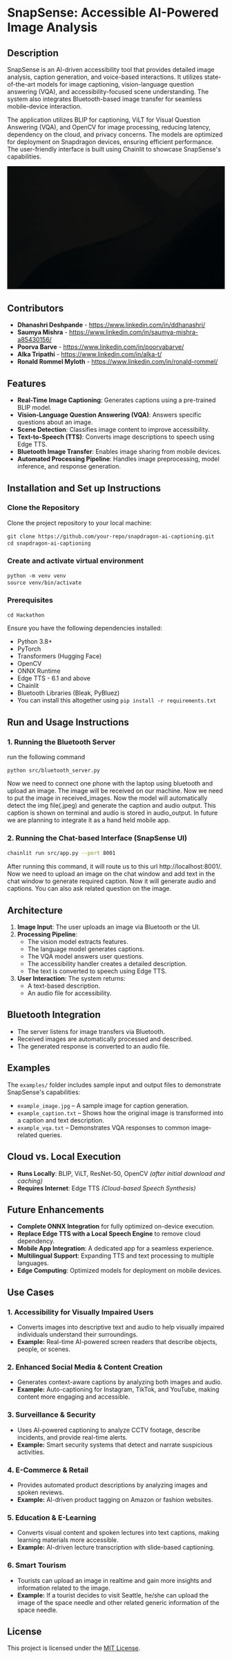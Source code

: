 # SnapSense: Accessible AI-Powered Image Analysis

## Description
SnapSense is an AI-driven accessibility tool that provides detailed image analysis, caption generation, and voice-based interactions. It utilizes state-of-the-art models for image captioning, vision-language question answering (VQA), and accessibility-focused scene understanding. The system also integrates Bluetooth-based image transfer for seamless mobile-device interaction.

The application utilizes BLIP for captioning, ViLT for Visual Question Answering (VQA), and OpenCV for image processing, reducing latency, dependency on the cloud, and privacy concerns. The models are optimized for deployment on Snapdragon devices, ensuring efficient performance. The user-friendly interface is built using Chainlit to showcase SnapSense's capabilities.

![SnapSense in Action](examples/SnapSense.gif)

## Contributors
- **Dhanashri Deshpande** - https://www.linkedin.com/in/ddhanashri/
- **Saumya Mishra** - https://www.linkedin.com/in/saumya-mishra-a85430156/
- **Poorva Barve** - https://www.linkedin.com/in/poorvabarve/
- **Alka Tripathi** - https://www.linkedin.com/in/alka-t/
- **Ronald Rommel Myloth** - https://www.linkedin.com/in/ronald-rommel/
  
## Features
- **Real-Time Image Captioning**: Generates captions using a pre-trained BLIP model.
- **Vision-Language Question Answering (VQA)**: Answers specific questions about an image.
- **Scene Detection**: Classifies image content to improve accessibility.
- **Text-to-Speech (TTS)**: Converts image descriptions to speech using Edge TTS.
- **Bluetooth Image Transfer**: Enables image sharing from mobile devices.
- **Automated Processing Pipeline**: Handles image preprocessing, model inference, and response generation.

## Installation and Set up Instructions

### Clone the Repository
Clone the project repository to your local machine:
```
git clone https://github.com/your-repo/snapdragon-ai-captioning.git
cd snapdragon-ai-captioning
```
### Create and activate virtual environment
```
python -m venv venv
source venv/bin/activate
```

### Prerequisites

```
cd Hackathon
```

Ensure you have the following dependencies installed:
- Python 3.8+
- PyTorch
- Transformers (Hugging Face)
- OpenCV
- ONNX Runtime
- Edge TTS - 6.1 and above
- Chainlit
- Bluetooth Libraries (Bleak, PyBluez)
- You can install this altogether using  ```pip install -r requirements.txt```

## Run and Usage Instructions

### 1. Running the Bluetooth Server

run the following command
```
python src/bluetooth_server.py
```
Now we need to connect one phone with the laptop using bluetooth and upload an image. The image will be received on our machine. Now we need to put the image in received_images. Now the model will automatically detect the img file(.jpeg) and generate the caption and audio output. This caption is shown on terminal and audio is stored in audio_output. In future we are planning to integrate it as a hand held mobile app.


### 2. Running the Chat-based Interface (SnapSense UI)
```bash
chainlit run src/app.py --port 8001
```
After running this command, it will route us to this url http://localhost:8001/. Now we need to upload an image on the chat window and add text in the chat window to generate required caption. Now it will generate audio and captions. You can also ask related question on the image.

## Architecture
1. **Image Input**: The user uploads an image via Bluetooth or the UI.
2. **Processing Pipeline**:
   - The vision model extracts features.
   - The language model generates captions.
   - The VQA model answers user questions.
   - The accessibility handler creates a detailed description.
   - The text is converted to speech using Edge TTS.
3. **User Interaction**: The system returns:
   - A text-based description.
   - An audio file for accessibility.

## Bluetooth Integration
- The server listens for image transfers via Bluetooth.
- Received images are automatically processed and described.
- The generated response is converted to an audio file.

## Examples
The `examples/` folder includes sample input and output files to demonstrate SnapSense's capabilities:
- `example_image.jpg` – A sample image for caption generation.
- `example_caption.txt` – Shows how the original image is transformed into a caption and text description.
- `example_vqa.txt` – Demonstrates VQA responses to common image-related queries.


## Cloud vs. Local Execution
- **Runs Locally**: BLIP, ViLT, ResNet-50, OpenCV *(after initial download and caching)*
- **Requires Internet**: Edge TTS *(Cloud-based Speech Synthesis)*

## Future Enhancements
- **Complete ONNX Integration** for fully optimized on-device execution.
- **Replace Edge TTS with a Local Speech Engine** to remove cloud dependency.
- **Mobile App Integration**: A dedicated app for a seamless experience.
- **Multilingual Support**: Expanding TTS and text processing to multiple languages.
- **Edge Computing**: Optimized models for deployment on mobile devices.

## Use Cases
### 1. Accessibility for Visually Impaired Users
- Converts images into descriptive text and audio to help visually impaired individuals understand their surroundings.
- **Example:** Real-time AI-powered screen readers that describe objects, people, or scenes.

### 2. Enhanced Social Media & Content Creation
- Generates context-aware captions by analyzing both images and audio.
- **Example:** Auto-captioning for Instagram, TikTok, and YouTube, making content more engaging and accessible.

### 3. Surveillance & Security
- Uses AI-powered captioning to analyze CCTV footage, describe incidents, and provide real-time alerts.
- **Example:** Smart security systems that detect and narrate suspicious activities.

### 4. E-Commerce & Retail
- Provides automated product descriptions by analyzing images and spoken reviews.
- **Example:** AI-driven product tagging on Amazon or fashion websites.

### 5. Education & E-Learning
- Converts visual content and spoken lectures into text captions, making learning materials more accessible.
- **Example:** AI-driven lecture transcription with slide-based captioning.

### 6. Smart Tourism
- Tourists can upload an image in realtime and gain more insights and information related to the image. 
- **Example:** If a tourist decides to visit Seattle, he/she can upload the image of the space needle and other related generic information of the space needle. 

## License
This project is licensed under the [MIT License](../LICENSE).

